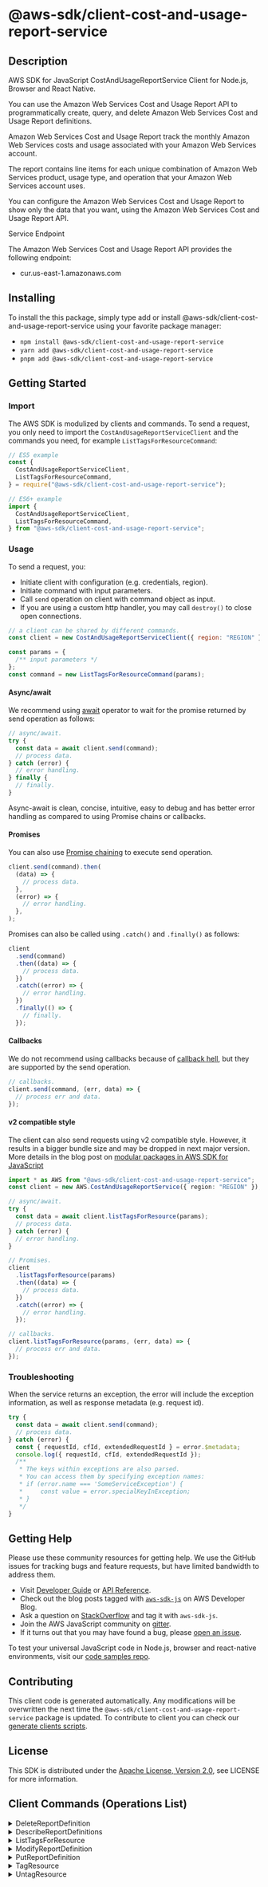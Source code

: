 <!-- generated file, do not edit directly -->

# @aws-sdk/client-cost-and-usage-report-service

## Description

AWS SDK for JavaScript CostAndUsageReportService Client for Node.js, Browser and React Native.

<p>You can use the Amazon Web Services Cost and Usage Report API to programmatically create, query, and delete
Amazon Web Services Cost and Usage Report definitions.</p>
<p>Amazon Web Services Cost and Usage Report track the monthly Amazon Web Services costs and usage
associated with your Amazon Web Services account.

The report contains line items for each unique combination of Amazon Web Services product,
usage type, and operation that your Amazon Web Services account uses.

You can configure the Amazon Web Services Cost and Usage Report to show only the data that you want, using the
Amazon Web Services Cost and Usage Report API.</p>

<p>Service Endpoint</p>
<p>The Amazon Web Services Cost and Usage Report API provides the following endpoint:</p>
<ul>
<li>
<p>cur.us-east-1.amazonaws.com</p>
</li>
</ul>

## Installing

To install the this package, simply type add or install @aws-sdk/client-cost-and-usage-report-service
using your favorite package manager:

- `npm install @aws-sdk/client-cost-and-usage-report-service`
- `yarn add @aws-sdk/client-cost-and-usage-report-service`
- `pnpm add @aws-sdk/client-cost-and-usage-report-service`

## Getting Started

### Import

The AWS SDK is modulized by clients and commands.
To send a request, you only need to import the `CostAndUsageReportServiceClient` and
the commands you need, for example `ListTagsForResourceCommand`:

```js
// ES5 example
const {
  CostAndUsageReportServiceClient,
  ListTagsForResourceCommand,
} = require("@aws-sdk/client-cost-and-usage-report-service");
```

```ts
// ES6+ example
import {
  CostAndUsageReportServiceClient,
  ListTagsForResourceCommand,
} from "@aws-sdk/client-cost-and-usage-report-service";
```

### Usage

To send a request, you:

- Initiate client with configuration (e.g. credentials, region).
- Initiate command with input parameters.
- Call `send` operation on client with command object as input.
- If you are using a custom http handler, you may call `destroy()` to close open connections.

```js
// a client can be shared by different commands.
const client = new CostAndUsageReportServiceClient({ region: "REGION" });

const params = {
  /** input parameters */
};
const command = new ListTagsForResourceCommand(params);
```

#### Async/await

We recommend using [await](https://developer.mozilla.org/en-US/docs/Web/JavaScript/Reference/Operators/await)
operator to wait for the promise returned by send operation as follows:

```js
// async/await.
try {
  const data = await client.send(command);
  // process data.
} catch (error) {
  // error handling.
} finally {
  // finally.
}
```

Async-await is clean, concise, intuitive, easy to debug and has better error handling
as compared to using Promise chains or callbacks.

#### Promises

You can also use [Promise chaining](https://developer.mozilla.org/en-US/docs/Web/JavaScript/Guide/Using_promises#chaining)
to execute send operation.

```js
client.send(command).then(
  (data) => {
    // process data.
  },
  (error) => {
    // error handling.
  },
);
```

Promises can also be called using `.catch()` and `.finally()` as follows:

```js
client
  .send(command)
  .then((data) => {
    // process data.
  })
  .catch((error) => {
    // error handling.
  })
  .finally(() => {
    // finally.
  });
```

#### Callbacks

We do not recommend using callbacks because of [callback hell](http://callbackhell.com/),
but they are supported by the send operation.

```js
// callbacks.
client.send(command, (err, data) => {
  // process err and data.
});
```

#### v2 compatible style

The client can also send requests using v2 compatible style.
However, it results in a bigger bundle size and may be dropped in next major version. More details in the blog post
on [modular packages in AWS SDK for JavaScript](https://aws.amazon.com/blogs/developer/modular-packages-in-aws-sdk-for-javascript/)

```ts
import * as AWS from "@aws-sdk/client-cost-and-usage-report-service";
const client = new AWS.CostAndUsageReportService({ region: "REGION" });

// async/await.
try {
  const data = await client.listTagsForResource(params);
  // process data.
} catch (error) {
  // error handling.
}

// Promises.
client
  .listTagsForResource(params)
  .then((data) => {
    // process data.
  })
  .catch((error) => {
    // error handling.
  });

// callbacks.
client.listTagsForResource(params, (err, data) => {
  // process err and data.
});
```

### Troubleshooting

When the service returns an exception, the error will include the exception information,
as well as response metadata (e.g. request id).

```js
try {
  const data = await client.send(command);
  // process data.
} catch (error) {
  const { requestId, cfId, extendedRequestId } = error.$metadata;
  console.log({ requestId, cfId, extendedRequestId });
  /**
   * The keys within exceptions are also parsed.
   * You can access them by specifying exception names:
   * if (error.name === 'SomeServiceException') {
   *     const value = error.specialKeyInException;
   * }
   */
}
```

## Getting Help

Please use these community resources for getting help.
We use the GitHub issues for tracking bugs and feature requests, but have limited bandwidth to address them.

- Visit [Developer Guide](https://docs.aws.amazon.com/sdk-for-javascript/v3/developer-guide/welcome.html)
  or [API Reference](https://docs.aws.amazon.com/AWSJavaScriptSDK/v3/latest/index.html).
- Check out the blog posts tagged with [`aws-sdk-js`](https://aws.amazon.com/blogs/developer/tag/aws-sdk-js/)
  on AWS Developer Blog.
- Ask a question on [StackOverflow](https://stackoverflow.com/questions/tagged/aws-sdk-js) and tag it with `aws-sdk-js`.
- Join the AWS JavaScript community on [gitter](https://gitter.im/aws/aws-sdk-js-v3).
- If it turns out that you may have found a bug, please [open an issue](https://github.com/aws/aws-sdk-js-v3/issues/new/choose).

To test your universal JavaScript code in Node.js, browser and react-native environments,
visit our [code samples repo](https://github.com/aws-samples/aws-sdk-js-tests).

## Contributing

This client code is generated automatically. Any modifications will be overwritten the next time the `@aws-sdk/client-cost-and-usage-report-service` package is updated.
To contribute to client you can check our [generate clients scripts](https://github.com/aws/aws-sdk-js-v3/tree/main/scripts/generate-clients).

## License

This SDK is distributed under the
[Apache License, Version 2.0](http://www.apache.org/licenses/LICENSE-2.0),
see LICENSE for more information.

## Client Commands (Operations List)

<details>
<summary>
DeleteReportDefinition
</summary>

[Command API Reference](https://docs.aws.amazon.com/AWSJavaScriptSDK/v3/latest/client/cost-and-usage-report-service/command/DeleteReportDefinitionCommand/) / [Input](https://docs.aws.amazon.com/AWSJavaScriptSDK/v3/latest/Package/-aws-sdk-client-cost-and-usage-report-service/Interface/DeleteReportDefinitionCommandInput/) / [Output](https://docs.aws.amazon.com/AWSJavaScriptSDK/v3/latest/Package/-aws-sdk-client-cost-and-usage-report-service/Interface/DeleteReportDefinitionCommandOutput/)

</details>
<details>
<summary>
DescribeReportDefinitions
</summary>

[Command API Reference](https://docs.aws.amazon.com/AWSJavaScriptSDK/v3/latest/client/cost-and-usage-report-service/command/DescribeReportDefinitionsCommand/) / [Input](https://docs.aws.amazon.com/AWSJavaScriptSDK/v3/latest/Package/-aws-sdk-client-cost-and-usage-report-service/Interface/DescribeReportDefinitionsCommandInput/) / [Output](https://docs.aws.amazon.com/AWSJavaScriptSDK/v3/latest/Package/-aws-sdk-client-cost-and-usage-report-service/Interface/DescribeReportDefinitionsCommandOutput/)

</details>
<details>
<summary>
ListTagsForResource
</summary>

[Command API Reference](https://docs.aws.amazon.com/AWSJavaScriptSDK/v3/latest/client/cost-and-usage-report-service/command/ListTagsForResourceCommand/) / [Input](https://docs.aws.amazon.com/AWSJavaScriptSDK/v3/latest/Package/-aws-sdk-client-cost-and-usage-report-service/Interface/ListTagsForResourceCommandInput/) / [Output](https://docs.aws.amazon.com/AWSJavaScriptSDK/v3/latest/Package/-aws-sdk-client-cost-and-usage-report-service/Interface/ListTagsForResourceCommandOutput/)

</details>
<details>
<summary>
ModifyReportDefinition
</summary>

[Command API Reference](https://docs.aws.amazon.com/AWSJavaScriptSDK/v3/latest/client/cost-and-usage-report-service/command/ModifyReportDefinitionCommand/) / [Input](https://docs.aws.amazon.com/AWSJavaScriptSDK/v3/latest/Package/-aws-sdk-client-cost-and-usage-report-service/Interface/ModifyReportDefinitionCommandInput/) / [Output](https://docs.aws.amazon.com/AWSJavaScriptSDK/v3/latest/Package/-aws-sdk-client-cost-and-usage-report-service/Interface/ModifyReportDefinitionCommandOutput/)

</details>
<details>
<summary>
PutReportDefinition
</summary>

[Command API Reference](https://docs.aws.amazon.com/AWSJavaScriptSDK/v3/latest/client/cost-and-usage-report-service/command/PutReportDefinitionCommand/) / [Input](https://docs.aws.amazon.com/AWSJavaScriptSDK/v3/latest/Package/-aws-sdk-client-cost-and-usage-report-service/Interface/PutReportDefinitionCommandInput/) / [Output](https://docs.aws.amazon.com/AWSJavaScriptSDK/v3/latest/Package/-aws-sdk-client-cost-and-usage-report-service/Interface/PutReportDefinitionCommandOutput/)

</details>
<details>
<summary>
TagResource
</summary>

[Command API Reference](https://docs.aws.amazon.com/AWSJavaScriptSDK/v3/latest/client/cost-and-usage-report-service/command/TagResourceCommand/) / [Input](https://docs.aws.amazon.com/AWSJavaScriptSDK/v3/latest/Package/-aws-sdk-client-cost-and-usage-report-service/Interface/TagResourceCommandInput/) / [Output](https://docs.aws.amazon.com/AWSJavaScriptSDK/v3/latest/Package/-aws-sdk-client-cost-and-usage-report-service/Interface/TagResourceCommandOutput/)

</details>
<details>
<summary>
UntagResource
</summary>

[Command API Reference](https://docs.aws.amazon.com/AWSJavaScriptSDK/v3/latest/client/cost-and-usage-report-service/command/UntagResourceCommand/) / [Input](https://docs.aws.amazon.com/AWSJavaScriptSDK/v3/latest/Package/-aws-sdk-client-cost-and-usage-report-service/Interface/UntagResourceCommandInput/) / [Output](https://docs.aws.amazon.com/AWSJavaScriptSDK/v3/latest/Package/-aws-sdk-client-cost-and-usage-report-service/Interface/UntagResourceCommandOutput/)

</details>
